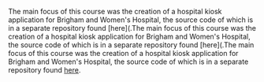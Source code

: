 The main focus of this course was the creation of a hospital kiosk application for Brigham and Women's Hospital, the source code of which is in a separate repository found [here](.The main focus of this course was the creation of a hospital kiosk application for Brigham and Women's Hospital, the source code of which is in a separate repository found [here](.The main focus of this course was the creation of a hospital kiosk application for Brigham and Women's Hospital, the source code of which is in a separate repository found [here](https://github.com/KeithDeSantis/Team-F-Iterations.git).
